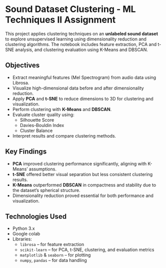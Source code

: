 # Sound Dataset Clustering - ML Techniques II Assignment

This project applies clustering techniques on an **unlabeled sound dataset** to explore unsupervised learning using dimensionality reduction and clustering algorithms. The notebook includes feature extraction, PCA and t-SNE analysis, and clustering evaluation using K-Means and DBSCAN.


## Objectives

- Extract meaningful features (Mel Spectrogram) from audio data using Librosa.
- Visualize high-dimensional data before and after dimensionality reduction.
- Apply **PCA** and **t-SNE** to reduce dimensions to 3D for clustering and visualization.
- Perform clustering with **K-Means** and **DBSCAN**.
- Evaluate cluster quality using:
  - Silhouette Score
  - Davies-Bouldin Index
  - Cluster Balance
- Interpret results and compare clustering methods.

## Key Findings

- **PCA** improved clustering performance significantly, aligning with K-Means’ assumptions.
- **t-SNE** offered better visual separation but less consistent clustering results.
- **K-Means** outperformed **DBSCAN** in compactness and stability due to the dataset’s spherical structure.
- Dimensionality reduction proved essential for both performance and visualization.

## Technologies Used

- Python 3.x
- Google colab
- Libraries:
  - `librosa` – for feature extraction
  - `scikit-learn` – for PCA, t-SNE, clustering, and evaluation metrics
  - `matplotlib` & `seaborn` – for plotting
  - `numpy`, `pandas` – for data handling


